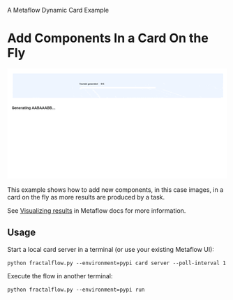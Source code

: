 
A Metaflow Dynamic Card Example
# Add Components In a Card On the Fly

![](../images/rtcard-fractal.gif)

This example shows how to add new components, in this case images, in a card
on the fly as more results are produced by a task.

See [Visualizing results](https://docs.metaflow.org/metaflow/visualizing-results) in Metaflow docs for more information.

## Usage

Start a local card server in a terminal (or use your existing Metaflow UI):
```
python fractalflow.py --environment=pypi card server --poll-interval 1
```
Execute the flow in another terminal:
```
python fractalflow.py --environment=pypi run
```
